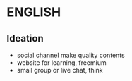 # ENGLISH

## Ideation

- social channel make quality contents
- website for learning, freemium
- small group or live chat, think
